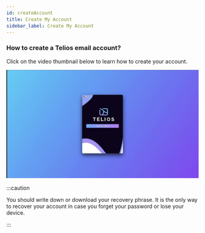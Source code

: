 ```yaml
---
id: createAccount
title: Create My Account
sidebar_label: Create My Account
---
```


### How to create a Telios email account?

Click on the video thumbnail below to learn how to create your account.

[![Account Image](../static/img/create_account_thumbnail.jpg)](https://www.youtube.com/watch?v=gUk2q75os5w)

:::caution

You should write down or download your recovery phrase. It is the only way to recover your account in case you forget your password or lose your device.

:::

